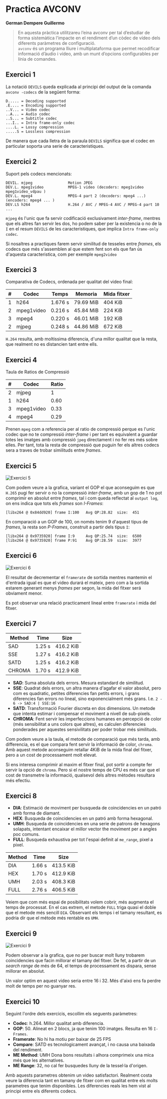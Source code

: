 # Practica AVCONV

**German Dempere Guillermo**

> En aquesta pràctica utilitzareu l’eina avconv per tal d’estudiar de forma sistemàtica l’impacte en el rendiment d’un còdec de vídeo dels diferents paràmetres de configuració.  
> `avconv` és un programa lliure i multiplataforma que permet recodificar informació d’àudio i vídeo, amb un munt d’opcions configurables per línia de comandes.

## Exercici 1

La notació `DEVILS` queda explicada al principi del output de la comanda `avconv -codecs` de la següent forma:

```
D..... = Decoding supported
.E.... = Encoding supported
..V... = Video codec
..A... = Audio codec
..S... = Subtitle codec
...I.. = Intra frame-only codec
....L. = Lossy compression
.....S = Lossless compression
```

De manera que cada lletra de la paraula `DEVILS` significa que el codec en particular soporta una serie de caracteristiques.

## Exercici 2

Suport pels codecs mencionats:
```
DEVIL. mjpeg                Motion JPEG
DEV.L. mpeg1video           MPEG-1 video (decoders: mpeg1video mpeg1video_vdpau )
DEV.L. mpeg4                MPEG-4 part 2 (decoders: mpeg4 ...) (encoders: mpeg4 ... )
DEV.LS h264                 H.264 / AVC / MPEG-4 AVC / MPEG-4 part 10 ...
```

`mjpeg` és l'unic que fa servir codificació exclusivament _inter-frame_, mentres que els altres fan servir les dos, ho podem saber per la existencia o no de la `I` en el resum `DEVILS` de les caracteristiques, que implica `Intra frame-only codec`.

Si nosaltres a practiques farem servir similitud de tesseles entre _frames_, els codecs que més s'assemblen al que estem fent son els que fan ús d'aquesta caracteristica, com per exemple `mpeg2video`

## Exercici 3

Comparativa de Codecs, ordenada per qualitat del video final:

|#   | Codec     | Temps     | Memoria       |Mida fitxer       |
|--- |---        |---        |---            |---               |
|1   | h264      | 1.676 s   | 79.69 MiB     | 404 KiB          |
|2   | mpeg1video| 0.216 s   | 45.84 MiB     | 224 KiB          |
|3   | mpeg4     | 0.220 s   | 46.01 MiB     | 192 KiB          |
|2   | mjpeg     | 0.248 s   | 44.86 MiB     | 672 KiB          |

`H.264` resulta, amb moltissima diferencia, d'una millor qualitat que la resta, que realment no es distancien tant entre ells.

## Exercici 4

Taula de Ratios de Compressió

|#   | Codec     | Ratio    |
|--- |---        |---       |
|2   | mjpeg     | 1        |
|1   | h264      | 0.60     |
|3   | mpeg1video| 0.33     | 
|4   | mpeg4     | 0.29     |

Prenen `mpeg` com a referencia per al ratio de compressió perque es l'unic codec que no te compressió _inter-frame_ i per tant es equivalent a guardar totes les imatges amb compressió `jpeg` directament i no fer res més sobre elles. Per tant, tota la resta de compressió que puguin fer els altres codecs sera a traves de trobar similituds entre _frames_.

## Exercici 5

![Exercici 5](./figures/ex5.png)

Com podem veure a la grafica, variant el GOP el que aconseguim es que `H.265` pugi fer servir o no la compressió _inter-frame_, amb un gop de 1 no pot comprimir en absolut entre _frames_, tal i com queda reflectat al `output log`, on ens indica que tots els _frames_ son _I-Frames_:

```
[libx264 @ 0x84dd920] frame I:100   Avg QP:28.82  size:  451
```

En comparació a un GOP de 100, on només tenim 9 d'aquest tipus de _frames_, la resta son _P-Frames_, construit a partir dels tipus `I`:

```
[libx264 @ 0x9735920] frame I:9     Avg QP:25.74  size:  6500
[libx264 @ 0x9735920] frame P:91    Avg QP:28.59  size:  3977
```

## Exercici 6

![Exercici 6](./figures/ex6.png)

El resultat de decrementar el `framerate` de sortida mentres mantemin el d'entrada igual es que el video durará el mateix, pero com a la sortida estarem generant menys _frames_ per segon, la mida del fitxer será obviament menor.

Es pot observar una relació practicament lineal entre `framerate` i mida del fitxer.

## Exercici 7

|Method  | Time   | Size       |
|---     |---     |---         |
| SAD    | 1.25 s | 416.2 KiB  |
| SSE    | 1.27 s | 416.2 KiB  |
| SATD   | 1.25 s | 416.2 KiB  | 
| CHROMA | 1.70 s | 412.9 KiB  |

- **SAD**: Suma absoluta dels errors. Mesura estandard de similitud.
- **SSE**: Quadrat dels errors, un altra manera d'agafar el valor absolut, pero com es quadratic, petites diferencies fan petits errors, i grans diferencies fan errors no lineal, sino exponencialment més grans. I.e. `2 - 6 -> SAD:4 | SSE:16`
- **SATD**: Transformació Fourier discreta en dos dimensions. Un metode que intenta estimar i compensar el moviment a nivell de sub-pixels.
- **CHROMA**: Fent servir les imperfeccions humanes en percepció de color (més sensibilitat a uns colors que altres), es calculen diferencies ponderades per aquestes sensivilitats per poder trobar més similituds.

Com podem veure a la taula, el metode de comparació que més tarda, amb differencia, es el que compara fent servir la informació de color, `chroma`. Amb aquest metode aconseguim retallar 4KiB de la mida final del fitxer, pero a un cost de processament molt elevat.

Si ens interesa comprimir al maxim el fitxer final, pot sortir a compte fer servir la opció de `chroma`. Pero si el nostre temps de CPU es més car que el cost de transmetre la informació, qualsevol dels altres mètodes resultara més efectiu.

## Exercici 8

- **DIA**: Estimació de moviment per busqueda de coincidencies en un patró amb forma de diamant.
- **HEX**: Busqueda de coincidencies en un patró amb forma hexagonal.
- **UMH**: Busqueda de coincidencies en una serie de patrons de hexagons solapats, intentant encaixar el millor vector the moviment per a angles poc comuns.
- **FULL**: Busqueda exhaustiva per tot l'espai definit al `me_range`, pixel a pixel.

|Method  | Time   | Size       |
|---     |---     |---         |
| DIA    | 1.66 s | 413.5 KiB  |
| HEX    | 1.70 s | 412.9 KiB  |
| UMH    | 2.03 s | 408.3 KiB  | 
| FULL   | 2.76 s | 406.5 KiB  |

Veiem que com més espai de posibilitats volem cobrir, més augmenta el temps de processat. En el cas extrem, el metode `FULL` triga quasi el doble que el metode més sencill `DIA`. Observant els temps i el tamany resultant, es podria dir que el métode més rentable es `UMH`.

## Exercici 9

![Exercici 9](./figures/ex9.png)

Podem observar a la grafica, que no per buscar molt lluny trobarem coincidencies que facin millorar el tamany del fitxer. De fet, a partir de un _search range_ de més de 64, el temps de processament es dispara, sense millorar en absolut.

Un valor optim en aquest video seria entre 16 i 32. Més d'aixó ens fa perdre molt de temps per no guanyar res.


## Exercici 10

Seguint l'ordre dels exercicis, escollim els seguents paràmetres:

- **Codec**: h.264. Millor qualitat amb diferencia.
- **GOP**: 50. Alineat en 2 blocs, ja que tenim 100 imatges. Resulta en 16 `I-Frames`.
- **Framerate**: No hi ha motiu per baixar de 25 FPS
- **Compare**: SATD es tecnologicament avançat, i no causa una baixada del rendiment.
- **ME Method**: UMH Dona bons resultats i alhora comprimeix una mica més que les alternatives.
- **ME Range**: 32, no cal fer busquedes lluny de la tessel·la d'origen.

Amb aquests parametres obtenim un video satisfactori. Realment costa veure la diferencia tant en tamany de fitxer com en qualitat entre els molts parametres que tenim disponibles. Les diferencies reals les hem vist al principi entre els diferents codecs.